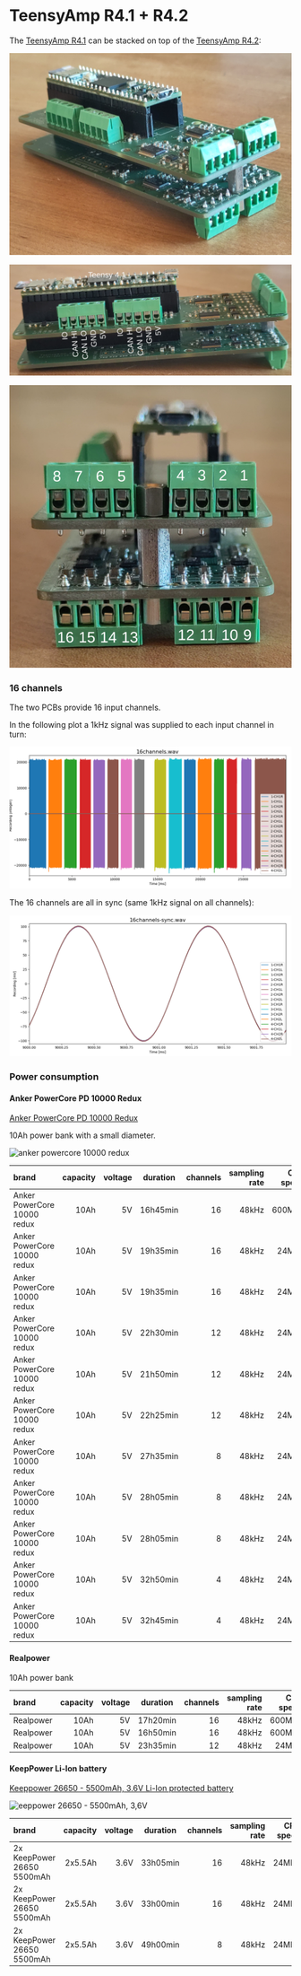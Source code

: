 # TeensyAmp R4.1 + R4.2

The [TeensyAmp R4.1](../R4.1) can be stacked on top of the [TeensyAmp
R4.2](../R4.2):

![R4.1 + R4.2](images/Teensy_Amp-R41-R42.png)

![R4.1 + R4.2 side](images/Teensy_Amp-R41-R42-side.png)

![R4.1 + R4.2 front](images/Teensy_Amp-R41-R42-front.png)


### 16 channels

The two PCBs provide 16 input channels.

In the following plot a 1kHz signal was supplied to each input channel in turn:

![16-channels](images/16channels-traces.png)

The 16 channels are all in sync (same 1kHz signal on all channels):

![16-channels-sync](images/16channels-sync-traces.png)


### Power consumption

#### Anker PowerCore PD 10000 Redux

[Anker PowerCore PD 10000 Redux](https://support.anker.com/s/product/a085g000004x2B1AAI/powercore-10000-pd-redux)

10Ah power bank with a small diameter.

![anker powercore 10000 redux](https://support.anker.com/sfc/servlet.shepherd/version/renditionDownload?rendition=ORIGINAL_Jpg&versionId=0685g000007gY4p&operationContext=CHATTER&contentId=05T5g00000MSYpG)


| brand                       | capacity | voltage | duration | channels | sampling rate | CPU speed |
| :-------------------------- | -------: | ------: | -------- | -------: | ------------: | --------: |
| Anker PowerCore 10000 redux |     10Ah |      5V | 16h45min |       16 |         48kHz |    600MHz | 
| Anker PowerCore 10000 redux |     10Ah |      5V | 19h35min |       16 |         48kHz |     24MHz |
| Anker PowerCore 10000 redux |     10Ah |      5V | 19h35min |       16 |         48kHz |     24MHz |
| Anker PowerCore 10000 redux |     10Ah |      5V | 22h30min |       12 |         48kHz |     24MHz |
| Anker PowerCore 10000 redux |     10Ah |      5V | 21h50min |       12 |         48kHz |     24MHz |
| Anker PowerCore 10000 redux |     10Ah |      5V | 22h25min |       12 |         48kHz |     24MHz |
| Anker PowerCore 10000 redux |     10Ah |      5V | 27h35min |        8 |         48kHz |     24MHz |
| Anker PowerCore 10000 redux |     10Ah |      5V | 28h05min |        8 |         48kHz |     24MHz |
| Anker PowerCore 10000 redux |     10Ah |      5V | 28h05min |        8 |         48kHz |     24MHz |
| Anker PowerCore 10000 redux |     10Ah |      5V | 32h50min |        4 |         48kHz |     24MHz |
| Anker PowerCore 10000 redux |     10Ah |      5V | 32h45min |        4 |         48kHz |     24MHz |


#### Realpower

10Ah power bank

| brand                       | capacity | voltage | duration | channels | sampling rate | CPU speed |
| :-------------------------- | -------: | ------: | -------- | -------: | ------------: | --------: |
| Realpower                   |     10Ah |      5V | 17h20min |       16 |         48kHz |    600MHz |
| Realpower                   |     10Ah |      5V | 16h50min |       16 |         48kHz |    600MHz |
| Realpower                   |     10Ah |      5V | 23h35min |       12 |         48kHz |     24MHz |


#### KeepPower Li-Ion battery

[Keeppower 26650 - 5500mAh, 3.6V Li-Ion protected battery](https://www.akkushop.de/de/keeppower-26650-li-ion-akku-5500mah-36v-bis-37v-masse-699x265mm-pcb-geschuetzt/?_gl=1*3tpsz6*_up*MQ..*_gs*MQ..&gclid=Cj0KCQiAo5u6BhDJARIsAAVoDWt3GoXz8Iy4VtOCWRfemFEa7uiMu-8cfNHHLCeWJMEUk6c8qhZRTr8aAmmdEALw_wcB)

![eeppower 26650 - 5500mAh, 3,6V](https://cdn03.plentymarkets.com/i9a0e0hd8l6w/item/images/12060/full/Keeppower-26650-5500mAh-3-6V-3-7V-mit-BMS-P2655C-.jpg)

| brand                       | capacity | voltage | duration | channels | sampling rate | CPU speed |
| :-------------------------- | -------: | ------: | -------- | -------: | ------------: | --------: |
| 2x KeepPower 26650 5500mAh  |  2x5.5Ah |    3.6V | 33h05min |       16 |         48kHz |     24MHz |
| 2x KeepPower 26650 5500mAh  |  2x5.5Ah |    3.6V | 33h00min |       16 |         48kHz |     24MHz |
| 2x KeepPower 26650 5500mAh  |  2x5.5Ah |    3.6V | 49h00min |        8 |         48kHz |     24MHz |


